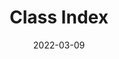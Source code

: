 ---
title: Class Index
linktitle: Classes
toc: false
type: specs
layout: glossary
date: "2022-03-09"
draft: false
specification: VEC
version: 2.0.0
menu:
  VEC-2.0.0:
    identifier: classes   
    weight: 100000

# Prev/next pager order (if `docs_section_pager` enabled in `params.toml`)
weight: 100000
---